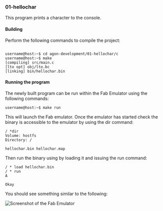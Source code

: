 ### 01-hellochar

This program prints a character to the console.

#### Building

Perform the following commands to compile the project:

```

username@host:~$ cd agon-development/01-hellochar/c
username@host:~$ make
[compiling] src/main.c
[lto opt] obj/lto.bc
[linking] bin/hellochar.bin
```

#### Running the program

The newly built program can be run within the Fab Emulator using the following commands:

```
username@host:~$ make run
```

This will launch the Fab emulator.  Once the emulator has started check the binary is accessible to the emulator by using the dir command:

```
/ *dir
Volume: hostfs
Directory: /

hellochar.bin hellochar.map
```

Then run the binary using by loading it and issuing the run command:

```
/ * load hellochar.bin
/ * run
A

Okay
```

You should see something similar to the following:

![Screenshot of the Fab Emulator](https://github.com/andymccall/agon-development/blob/main/01-hellochar/assets/01-hellochar.png?raw=true)

